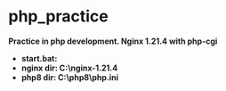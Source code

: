 # php_practice
<b>Practice in php development.<b>
Nginx 1.21.4 with php-cgi
  
  <ul>
  <li>start.bat:
  <li>nginx dir: C:\nginx-1.21.4
  <li>php8 dir: C:\php8\php.ini
